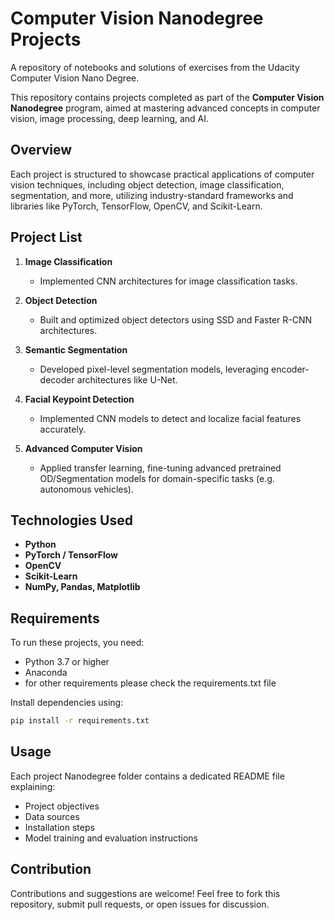 # Computer Vision Nanodegree Projects
A repository of notebooks and solutions of exercises from the Udacity Computer Vision Nano Degree.

This repository contains projects completed as part of the **Computer Vision Nanodegree** program, aimed at mastering advanced concepts in computer vision, image processing, deep learning, and AI.

## Overview

Each project is structured to showcase practical applications of computer vision techniques, including object detection, image classification, segmentation, and more, utilizing industry-standard frameworks and libraries like PyTorch, TensorFlow, OpenCV, and Scikit-Learn.

## Project List

1. **Image Classification**

   - Implemented CNN architectures for image classification tasks.

2. **Object Detection**

   - Built and optimized object detectors using SSD and Faster R-CNN architectures.

3. **Semantic Segmentation**

   - Developed pixel-level segmentation models, leveraging encoder-decoder architectures like U-Net.

4. **Facial Keypoint Detection**

   - Implemented CNN models to detect and localize facial features accurately.

5. **Advanced Computer Vision**

   - Applied transfer learning, fine-tuning advanced pretrained OD/Segmentation models for domain-specific tasks (e.g. autonomous vehicles).

## Technologies Used

- **Python**
- **PyTorch / TensorFlow**
- **OpenCV**
- **Scikit-Learn**
- **NumPy, Pandas, Matplotlib**

## Requirements

To run these projects, you need:

- Python 3.7 or higher
- Anaconda
- for other requirements please check the requirements.txt file

Install dependencies using:

```bash
pip install -r requirements.txt
```

## Usage

Each project Nanodegree folder contains a dedicated README file explaining:

- Project objectives
- Data sources
- Installation steps
- Model training and evaluation instructions

## Contribution

Contributions and suggestions are welcome! Feel free to fork this repository, submit pull requests, or open issues for discussion.

